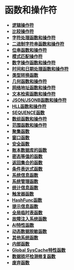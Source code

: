 # 函数和操作符<a name="ZH-CN_TOPIC_0289900013"></a>

-   **[逻辑操作符](逻辑操作符.md)**
-   **[比较操作符](比较操作符.md)**
-   **[字符处理函数和操作符](字符处理函数和操作符.md)**
-   **[二进制字符串函数和操作符](二进制字符串函数和操作符.md)**
-   **[位串函数和操作符](位串函数和操作符.md)**
-   **[模式匹配操作符](模式匹配操作符.md)**
-   **[数字操作函数和操作符](数字操作函数和操作符.md)**
-   **[时间和日期处理函数和操作符](时间和日期处理函数和操作符.md)**
-   **[类型转换函数](类型转换函数.md)**
-   **[几何函数和操作符](几何函数和操作符.md)**
-   **[网络地址函数和操作符](网络地址函数和操作符.md)**
-   **[文本检索函数和操作符](文本检索函数和操作符.md)**
-   **[JSON/JSONB函数和操作符](JSON-JSONB函数和操作符.md)**
-   **[HLL函数和操作符](HLL函数和操作符.md)**
-   **[SEQUENCE函数](SEQUENCE函数.md)**
-   **[数组函数和操作符](数组函数和操作符.md)**
-   **[范围函数和操作符](范围函数和操作符.md)**
-   **[聚集函数](聚集函数.md)**
-   **[窗口函数](窗口函数.md)**
-   **[安全函数](安全函数.md)**
-   **[账本数据库的函数](账本数据库的函数.md)**
-   **[密态等值的函数](密态等值的函数.md)**
-   **[返回集合的函数](返回集合的函数.md)**
-   **[条件表达式函数](条件表达式函数.md)**
-   **[系统信息函数](系统信息函数.md)**
-   **[系统管理函数](系统管理函数.md)**
-   **[统计信息函数](统计信息函数.md)**
-   **[触发器函数](触发器函数.md)**
-   **[HashFunc函数](HashFunc函数.md)**
-   **[提示信息函数](提示信息函数.md)**
-   **[全局临时表函数](全局临时表函数.md)**
-   **[故障注入系统函数](故障注入系统函数.md)**
-   **[AI特性函数](AI特性函数.md)**
-   **[动态数据脱敏函数](动态数据脱敏函数.md)**
-   **[其他系统函数](其他系统函数.md)**
-   **[内部函数](内部函数.md)**
-   **[Global SysCache特性函数](Global-SysCache特性函数.md)**
-   **[数据损坏检测修复函数](数据损坏检测修复函数.md)**
-   **[废弃函数](废弃函数.md)**
